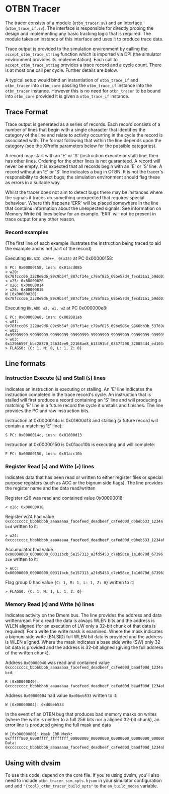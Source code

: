 # OTBN Tracer

The tracer consists of a module (`otbn_tracer.sv`) and an interface
(`otbn_trace_if.sv`). The interface is responsible for directly probing the
design and implementing any basic tracking logic that is required. The module
takes an instance of this interface and uses it to produce trace data.

Trace output is provided to the simulation environment by calling the
`accept_otbn_trace_string` function which is imported via DPI (the simulator
environment provides its implementation). Each call to
`accept_otbn_trace_string` provides a trace record and a cycle count. There is
at most one call per cycle. Further details are below.

A typical setup would bind an instantiation of `otbn_trace_if` and
`otbn_tracer` into `otbn_core` passing the `otbn_trace_if` instance into the
`otbn_tracer` instance. However this is no need for `otbn_tracer` to be bound
into `otbn_core` provided it is given a `otbn_trace_if` instance.

## Trace Format

Trace output is generated as a series of records. Each record consists of a
number of lines that begin with a single character that identifies the category
of the line and relate to activity occurring in the cycle the record is
associated with.  The format following that within the line depends upon the
category (see the XPrefix parameters below for the possible categories).

A record may start with an 'E' or 'S' (instruction execute or stall) line, then
has other lines.  Ordering for the other lines is not guaranteed. A record will
never be empty. It is expected that all records begin with an 'E' or 'S' line. A
record without an 'E' or 'S' line indicates a bug in OTBN. It is not the
tracer's responsibility to detect bugs; the simulation environment should flag
these as errors in a suitable way.

Whilst the tracer does not aim to detect bugs there may be instances where the
signals it traces do something unexpected that requires special behaviour. Where
this happens 'ERR' will be placed somewhere in the line that contains
information about the unexpected signals. See information on Memory Write (`W`)
lines below for an example. 'ERR' will not be present in trace output for any
other reason.

### Record examples
(The first line of each example illustrates the instruction being traced to aid the example and
is not part of the record)

Executing `BN.SID x26++, 0(x25)` at PC 0x00000158:
```
E PC: 0x00000158, insn: 0x01acd08b
< w20: 0x78fccc06_2228e9d6_89c9b54f_887cf14e_c79af825_69be57d4_fecd21a1_b9dd0141
< x25: 0x00000020
< x26: 0x00000014
> x26: 0x00000015
W [0x00000020]: 0x78fccc06_2228e9d6_89c9b54f_887cf14e_c79af825_69be57d4_fecd21a1_b9dd0141
```

Executing `BN.ADD w3, w1, w2` at PC 0x000000e8:
```
E PC: 0x000000e8, insn: 0x002081ab
< w01: 0x78fccc06_2228e9d6_89c9b54f_887cf14e_c79af825_69be586e_9866bb3b_53769ada
< w02: 0x99999999_99999999_99999999_99999999_99999999_99999999_99999999_99999999
> w03: 0x1296659f_bbc28370_23634ee9_22168ae8_613491bf_0357f208_320054d4_ed103473
> FLAGS0: {C: 1, M: 0, L: 1, Z: 0}
```

## Line formats

### Instruction Execute (`E`) and Stall (`S`) lines

Indicates an instruction is executing or stalling. An 'E' line indicates the
instruction completed in the trace record's cycle. An instruction that is
stalled will first produce a record containing an 'S' line and will producing a
matching 'E' line in a future record the cycle it unstalls and finishes. The
line provides the PC and raw instruction bits. 

Instruction at 0x0000014c is 0x01800d13 and stalling (a future record will
contain a matching 'E' line):
```
S PC: 0x0000014c, insn: 0x01800d13
```

Instruction at 0x00000150 is 0x01acc10b is executing and will complete:
```
E PC: 0x00000150, insn: 0x01acc10b
```

### Register Read (`<`) and Write (`>`) lines

Indicates data that has been read or written to either register files or special
purpose registers (such as ACC or the bignum side flags).  The line provides the
register name and the data read/written

Register x26 was read and contained value 0x00000018:
```
< x26: 0x00000018
```

Register w24 had value
`0xcccccccc_bbbbbbbb_aaaaaaaa_facefeed_deadbeef_cafed00d_d0beb533_1234abcd` 
written to it:
```
> w24: 0xcccccccc_bbbbbbbb_aaaaaaaa_facefeed_deadbeef_cafed00d_d0beb533_1234abcd
```

Accumulator had value
`0x00000000_00000000_00311bcb_5e157313_a2fd5453_c7eb58ce_1a1d070d_673963ce`
written to it:
```
> ACC: 0x00000000_00000000_00311bcb_5e157313_a2fd5453_c7eb58ce_1a1d070d_673963ce
```

Flag group 0 had value `{C: 1, M: 1, L: 1, Z: 0}` written to it:
```
> FLAGS0: {C: 1, M: 1, L: 1, Z: 0}
```

### Memory Read (`R`) and Write (`W`) lines

Indicates activity on the Dmem bus. The line provides the address and data
written/read. For a read the data is always WLEN bits and the address is WLEN
aligned (for an execution of LW only a 32-bit chunk of that data is required).
For a write the write mask is examined. Where the mask indicates a bignum side
write (BN.SID) full WLEN bit data is provided and the address is WLEN aligned.
Where the mask indicates a base side write (SW) only 32-bit data is provided and
the address is 32-bit aligned (giving the full address of the written chunk).

Address `0x00000040` was read and contained value
`0xcccccccc_bbbbbbbb_aaaaaaaa_facefeed_deadbeef_cafed00d_baadf00d_1234abcd`:
```
R [0x00000040]: 0xcccccccc_bbbbbbbb_aaaaaaaa_facefeed_deadbeef_cafed00d_baadf00d_1234abcd
```

Address `0x00000004` had value `0xd0beb533` written to it:
```
W [0x00000004]: 0xd0beb533
```

In the event of an OTBN bug that produces bad memory masks on writes (where the
write is neither to a full 256 bits nor a aligned 32-bit chunk), an error line
is produced giving the full mask and data
```
W [0x00000080]: Mask ERR Mask: 0xfffff800_0000ffff_ffffffff_00000000_00000000_00000000_00000000_00000000 Data: 0xcccccccc_bbbbbbbb_aaaaaaaa_facefeed_deadbeef_cafed00d_baadf00d_1234abcd
```

## Using with dvsim

To use this code, depend on the core file. If you're using dvsim,
you'll also need to include `otbn_tracer_sim_opts.hjson` in your
simulator configuration and add `"{tool}_otbn_tracer_build_opts"` to
the `en_build_modes` variable.
